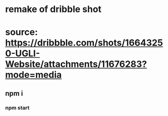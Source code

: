 # remake of dribble shot
# source: https://dribbble.com/shots/16643250-UGLI-Website/attachments/11676283?mode=media
## npm i
### npm start
